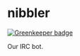 nibbler
=======

[![Greenkeeper badge](https://badges.greenkeeper.io/monokrome/nibbler.svg)](https://greenkeeper.io/)

Our IRC bot.

